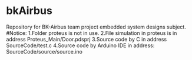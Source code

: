 # bkAirbus
Repository for BK-Airbus team project embedded system designs subject.
#Notice:
	1.Folder proteus is not in use.
	2.File simulation in proteus is in address Proteus_Main/Door.pdsprj
	3.Source code by C in address SourceCode/test.c
	4.Source code by Arduino IDE in address: SourceCode/source/source.ino
